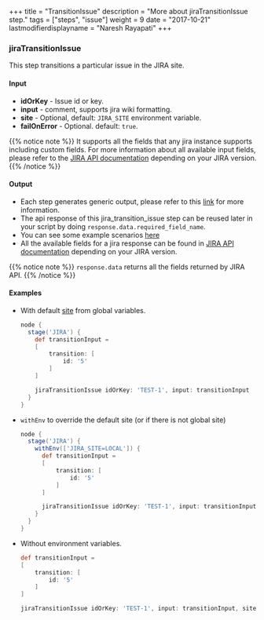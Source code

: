 +++
title = "TransitionIssue"
description = "More about jiraTransitionIssue step."
tags = ["steps", "issue"]
weight = 9
date = "2017-10-21"
lastmodifierdisplayname = "Naresh Rayapati"
+++

### jiraTransitionIssue

This step transitions a particular issue in the JIRA site.

#### Input

* **idOrKey** - Issue id or key.
* **input** - comment, supports jira wiki formatting.
* **site** - Optional, default: `JIRA_SITE` environment variable.
* **failOnError** - Optional. default: `true`.

{{% notice note %}}
It supports all the fields that any jira instance supports including custom fields. For more information about all available input fields, please refer to the [JIRA API documentation](https://docs.atlassian.com/jira/REST/) depending on your JIRA version.
{{% /notice %}}

#### Output

* Each step generates generic output, please refer to this [link](config.html#common-response--error-handling) for more information.
* The api response of this jira_transition_issue step can be reused later in your script by doing `response.data.required_field_name`.
* You can see some example scenarios [here](https://jenkinsci.github.io/jira-steps-plugin/common_usages.html)
* All the available fields for a jira response can be found in [JIRA API documentation](https://docs.atlassian.com/jira/REST/) depending on your JIRA version.

{{% notice note %}}
`response.data` returns all the fields returned by JIRA API.
{{% /notice %}}

#### Examples

* With default [site](config#environment-variables) from global variables.

    ```groovy
    node {
      stage('JIRA') {
        def transitionInput =
        [
            transition: [
                id: '5'
            ]
        ]

        jiraTransitionIssue idOrKey: 'TEST-1', input: transitionInput
      }
    }
    ```
* `withEnv` to override the default site (or if there is not global site)

    ```groovy
    node {
      stage('JIRA') {
        withEnv(['JIRA_SITE=LOCAL']) {
          def transitionInput =
          [
              transition: [
                  id: '5'
              ]
          ]

          jiraTransitionIssue idOrKey: 'TEST-1', input: transitionInput
        }
      }
    }
    ```
* Without environment variables.

    ```groovy
    def transitionInput =
    [
        transition: [
            id: '5'
        ]
    ]

    jiraTransitionIssue idOrKey: 'TEST-1', input: transitionInput, site: 'LOCAL'
    ```
